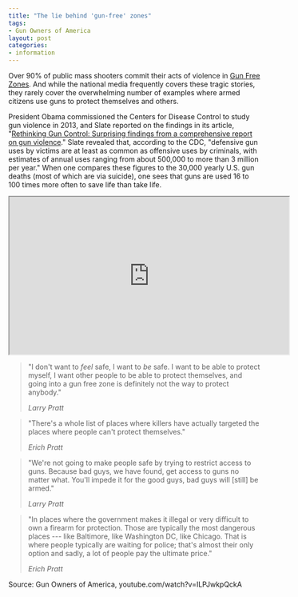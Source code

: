 ```yaml
---
title: "The lie behind 'gun-free' zones"
tags:
- Gun Owners of America
layout: post
categories:
- information
---
```


Over 90% of public mass shooters commit their acts of violence in [Gun Free Zones](https://bit.ly/2bdpM2O). And while the national media frequently covers these tragic stories, they rarely cover the overwhelming number of examples where armed citizens use guns to protect themselves and others.

President Obama commissioned the Centers for Disease Control to study gun violence in 2013, and Slate reported on the findings in its article, "[Rethinking Gun Control: Surprising findings from a comprehensive report on gun violence](https://slate.me/KtPvBo)." Slate revealed that, according to the CDC, "defensive gun uses by victims are at least as common as offensive uses by criminals, with estimates of annual uses ranging from about 500,000 to more than 3 million per year." When one compares these figures to the 30,000 yearly U.S. gun deaths (most of which are via suicide), one sees that guns are used 16 to 100 times more often to save life than take life.

<iframe width="560" height="315" src="https://www.youtube.com/embed/ILPJwkpQckA" title="The Lie Behind Gun Free Zones"></iframe>

> "I don't want to *feel* safe, I want to *be* safe. I want to be able to protect myself, I want other people to be able to protect themselves, and going into a gun free zone is definitely not the way to protect anybody."
>
> <cite>Larry Pratt</cite>

> "There's a whole list of places where killers have actually targeted the places where people can't protect themselves."
>
> <cite>Erich Pratt</cite>

> "We're not going to make people safe by trying to restrict access to guns. Because bad guys, we have found, get access to guns no matter what. You'll impede it for the good guys, bad guys will \[still\] be armed."
>
> <cite>Larry Pratt</cite>

> "In places where the government makes it illegal or very difficult to own a firearm for protection. Those are typically the most dangerous places --- like Baltimore, like Washington DC, like Chicago. That is where people typically are waiting for police; that's almost their only option and sadly, a lot of people pay the ultimate price."
>
> <cite>Erich Pratt</cite>

Source: Gun Owners of America, youtube.com/watch?v=ILPJwkpQckA
